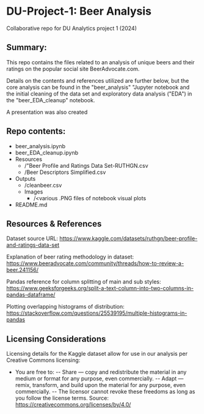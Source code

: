 # DU-Project-1: Beer Analysis
Collaborative repo for DU Analytics project 1 (2024)

## Summary:
This repo contains the files related to an analysis of unique beers and their ratings on the popular social site BeerAdvocate.com.

Details on the contents and references utilized are further below, but the core analysis can be found in the "beer_analysis" "Jupyter notebook and the initial cleaning of the data set and exploratory data analysis ("EDA") in the "beer_EDA_cleanup" notebook.

A presentation was also created 

## Repo contents:
- beer_analysis.ipynb
- beer_EDA_cleanup.ipynb
- Resources
    - /"Beer Profile and Ratings Data Set-RUTHGN.csv
    - /Beer Descriptors Simplified.csv
- Outputs
    - /cleanbeer.csv
    - Images
        - /<various .PNG files of notebook visual plots
- README.md

## Resources & References

Dataset source URL: https://www.kaggle.com/datasets/ruthgn/beer-profile-and-ratings-data-set

Explanation of beer rating methodology in dataset:
    https://www.beeradvocate.com/community/threads/how-to-review-a-beer.241156/

Pandas reference for column splitting of main and sub styles: https://www.geeksforgeeks.org/split-a-text-column-into-two-columns-in-pandas-dataframe/

Plotting overlapping histograms of distribution:
    https://stackoverflow.com/questions/25539195/multiple-histograms-in-pandas

## Licensing Considerations
Licensing details for the Kaggle dataset allow for use in our analysis per Creative Commons licensing:
-    You are free to:
--    Share — copy and redistribute the material in any medium or format for any purpose, even commercially.
--    Adapt — remix, transform, and build upon the material for any purpose, even commercially.
--    The licensor cannot revoke these freedoms as long as you follow the license terms.
    Source: https://creativecommons.org/licenses/by/4.0/



